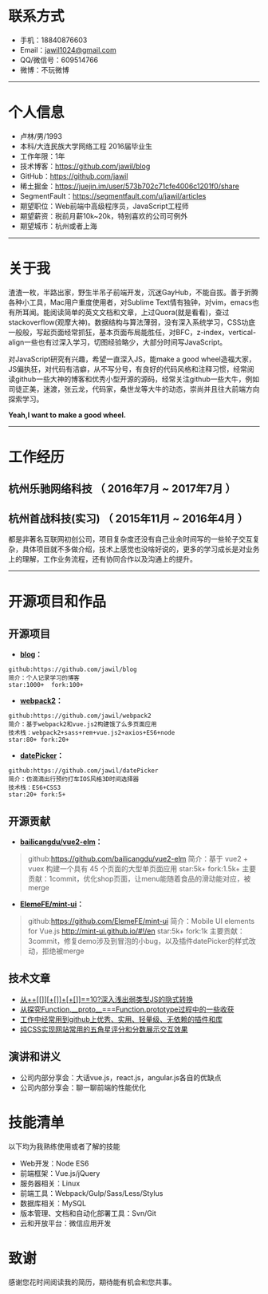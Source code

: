 
# 联系方式

- 手机：18840876603
- Email：jawil1024@gmail.com
- QQ/微信号：609514766
- 微博：不玩微博

---

# 个人信息

 - 卢林/男/1993 
 - 本科/大连民族大学网络工程 2016届毕业生
 - 工作年限：1年
 - 技术博客：https://github.com/jawil/blog
 - GitHub：https://github.com/jawil
 - 稀土掘金：https://juejin.im/user/573b702c71cfe4006c1201f0/share
 - SegmentFault：https://segmentfault.com/u/jawil/articles
 - 期望职位：Web前端中高级程序员，JavaScript工程师
 - 期望薪资：税前月薪10k~20k，特别喜欢的公司可例外
 - 期望城市：杭州或者上海

---

# 关于我
渣渣一枚，半路出家，野生半吊子前端开发，沉迷GayHub，不能自拔。善于折腾各种小工具，Mac用户重度使用者，对Sublime Text情有独钟，对vim，emacs也有所耳闻。能阅读简单的英文文档和文章，上过Quora(就是看看)，查过stackoverflow(观摩大神)。数据结构与算法薄弱，没有深入系统学习，CSS功底一般般，写起页面经常抓狂，基本页面布局能胜任，对BFC，z-index，vertical-align一些也有过深入学习，切图经验略少，大部分时间写JavaScript。

对JavaScript研究有兴趣，希望一直深入JS，能make a good wheel造福大家，JS偏执狂，对代码有洁癖，从不写分号，有良好的代码风格和注释习惯，经常阅读github一些大神的博客和优秀小型开源的源码，经常关注github一些大牛，例如司徒正美，迷渡，张云龙，代码家，桑世龙等大牛的动态，崇尚并且往大前端方向探索学习。

**Yeah,I want to make a good wheel.**

---


# 工作经历

## 杭州乐驰网络科技 （ 2016年7月 ~ 2017年7月 ）

## 杭州首战科技(实习) （ 2015年11月 ~ 2016年4月 ）

都是非著名互联网初创公司，项目复杂度还没有自己业余时间写的一些轮子交互复杂，具体项目就不多做介绍，技术上感觉也没啥好说的，更多的学习成长是对业务上的理解，工作业务流程，还有协同合作以及沟通上的提升。

---

# 开源项目和作品

## 开源项目

 - **[blog](https://github.com/jawil/blog)：**
 
 ```
 github:https://github.com/jawil/blog
 简介：个人记录学习的博客 
 star:1000+  fork:100+
 ```
 - **[webpack2](https://github.com/jawil/webpack2)：**
 
 ```
 github:https://github.com/jawil/webpack2
 简介：基于webpack2和vue.js2构建饿了么多页面应用
 技术栈：webpack2+sass+rem+vue.js2+axios+ES6+node
 star:80+ fork:20+
 ```
 
 - **[datePicker](https://github.com/jawil/datePicker)：**
 
 ```
 github:https://github.com/jawil/datePicker
 简介：仿滴滴出行预约打车IOS风格3D时间选择器
 技术栈：ES6+CSS3
 star:20+ fork:5+
 ```
 
## 开源贡献
 - **[bailicangdu/vue2-elm](https://github.com/bailicangdu/vue2-elm)：**
 
>github:https://github.com/bailicangdu/vue2-elm
>简介：基于 vue2 + vuex 构建一个具有 45 个页面的大型单页面应用
>star:5k+
>fork:1.5k+
>主要贡献：1commit，优化shop页面，让menu能随着食品的滑动能对应，被merge

 - **[ElemeFE/mint-ui](https://github.com/ElemeFE/mint-ui)：**
 
>github:https://github.com/ElemeFE/mint-ui
>简介：Mobile UI elements for Vue.js http://mint-ui.github.io/#!/en
>star:5k+
>fork:1k
>主要贡献：3commit，修复demo涉及到冒泡的小bug，以及插件datePicker的样式改动，拒绝被merge
 
 

## 技术文章
- [从++\[\[\]\][+\[]\]+\[+\[\]\]==10?深入浅出弱类型JS的隐式转换](https://github.com/jawil/blog/issues/5)
- [从探究Function.\_\_proto\_\_===Function.prototype过程中的一些收获](https://github.com/jawil/blog/issues/13)
- [工作中经常用到github上优秀、实用、轻量级、无依赖的插件和库](https://github.com/jawil/blog/issues/10)
- [纯CSS实现网站常用的五角星评分和分数展示交互效果](https://github.com/jawil/blog/issues/8)


## 演讲和讲义
- 公司内部分享会：大话vue.js，react.js，angular.js各自的优缺点
- 公司内部分享会：聊一聊前端的性能优化

# 技能清单
以下均为我熟练使用或者了解的技能

- Web开发：Node ES6
- 前端框架：Vue.js/jQuery
- 服务器相关：Linux
- 前端工具：Webpack/Gulp/Sass/Less/Stylus
- 数据库相关：MySQL
- 版本管理、文档和自动化部署工具：Svn/Git
- 云和开放平台：微信应用开发


# 致谢
感谢您花时间阅读我的简历，期待能有机会和您共事。
